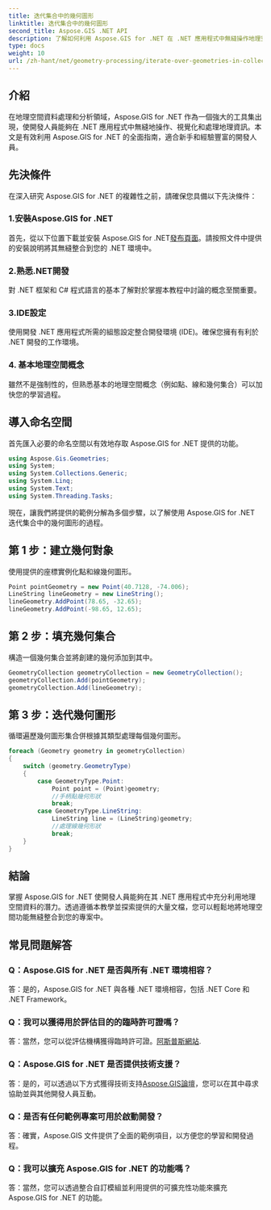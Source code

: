 ```yaml
---
title: 迭代集合中的幾何圖形
linktitle: 迭代集合中的幾何圖形
second_title: Aspose.GIS .NET API
description: 了解如何利用 Aspose.GIS for .NET 在 .NET 應用程式中無縫操作地理空間資料。
type: docs
weight: 10
url: /zh-hant/net/geometry-processing/iterate-over-geometries-in-collection/
---
```

## 介紹
在地理空間資料處理和分析領域，Aspose.GIS for .NET 作為一個強大的工具集出現，使開發人員能夠在 .NET 應用程式中無縫地操作、視覺化和處理地理資訊。本文是有效利用 Aspose.GIS for .NET 的全面指南，適合新手和經驗豐富的開發人員。
## 先決條件
在深入研究 Aspose.GIS for .NET 的複雜性之前，請確保您具備以下先決條件：
### 1.安裝Aspose.GIS for .NET
首先，從以下位置下載並安裝 Aspose.GIS for .NET[發布頁面](https://releases.aspose.com/gis/net/)。請按照文件中提供的安裝說明將其無縫整合到您的 .NET 環境中。
### 2.熟悉.NET開發
對 .NET 框架和 C# 程式語言的基本了解對於掌握本教程中討論的概念至關重要。
### 3.IDE設定
使用開發 .NET 應用程式所需的組態設定整合開發環境 (IDE)。確保您擁有有利於 .NET 開發的工作環境。
### 4. 基本地理空間概念
雖然不是強制性的，但熟悉基本的地理空間概念（例如點、線和幾何集合）可以加快您的學習過程。

## 導入命名空間
首先匯入必要的命名空間以有效地存取 Aspose.GIS for .NET 提供的功能。

```csharp
using Aspose.Gis.Geometries;
using System;
using System.Collections.Generic;
using System.Linq;
using System.Text;
using System.Threading.Tasks;
```


現在，讓我們將提供的範例分解為多個步驟，以了解使用 Aspose.GIS for .NET 迭代集合中的幾何圖形的過程。
## 第 1 步：建立幾何對象
使用提供的座標實例化點和線幾何圖形。
```csharp
Point pointGeometry = new Point(40.7128, -74.006);
LineString lineGeometry = new LineString();
lineGeometry.AddPoint(78.65, -32.65);
lineGeometry.AddPoint(-98.65, 12.65);
```
## 第 2 步：填充幾何集合
構造一個幾何集合並將創建的幾何添加到其中。
```csharp
GeometryCollection geometryCollection = new GeometryCollection();
geometryCollection.Add(pointGeometry);
geometryCollection.Add(lineGeometry);
```
## 第 3 步：迭代幾何圖形
循環遍歷幾何圖形集合併根據其類型處理每個幾何圖形。
```csharp
foreach (Geometry geometry in geometryCollection)
{
    switch (geometry.GeometryType)
    {
        case GeometryType.Point:
            Point point = (Point)geometry;
            //手柄點幾何形狀
            break;
        case GeometryType.LineString:
            LineString line = (LineString)geometry;
            //處理線幾何形狀
            break;
    }
}
```

## 結論
掌握 Aspose.GIS for .NET 使開發人員能夠在其 .NET 應用程式中充分利用地理空間資料的潛力。透過遵循本教學並探索提供的大量文檔，您可以輕鬆地將地理空間功能無縫整合到您的專案中。
## 常見問題解答
### Q：Aspose.GIS for .NET 是否與所有 .NET 環境相容？
答：是的，Aspose.GIS for .NET 與各種 .NET 環境相容，包括 .NET Core 和 .NET Framework。
### Q：我可以獲得用於評估目的的臨時許可證嗎？
答：當然，您可以從評估機構獲得臨時許可證。[阿斯普斯網站](https://purchase.aspose.com/temporary-license/).
### Q：Aspose.GIS for .NET 是否提供技術支援？
答：是的，可以透過以下方式獲得技術支持[Aspose.GIS論壇](https://forum.aspose.com/c/gis/33)，您可以在其中尋求協助並與其他開發人員互動。
### Q：是否有任何範例專案可用於啟動開發？
答：確實，Aspose.GIS 文件提供了全面的範例項目，以方便您的學習和開發過程。
### Q：我可以擴充 Aspose.GIS for .NET 的功能嗎？
答：當然，您可以透過整合自訂模組並利用提供的可擴充性功能來擴充 Aspose.GIS for .NET 的功能。